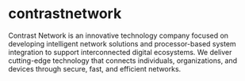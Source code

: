 # contrastnetwork
Contrast Network is an innovative technology company focused on developing intelligent network solutions and processor-based system integration to support interconnected digital ecosystems. We deliver cutting-edge technology that connects individuals, organizations, and devices through secure, fast, and efficient networks.
